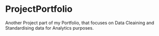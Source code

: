 # ProjectPortfolio

Another Project part of my Portfolio, that focuses on Data Cleaining and Standardising data for Analytics purposes.
